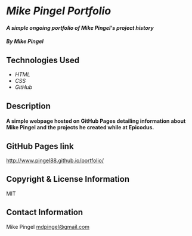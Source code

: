 # _Mike Pingel Portfolio_
#### _A simple ongoing portfolio of Mike Pingel's project history_
#### _By Mike Pingel_
## Technologies Used
* _HTML_
* _CSS_
* _GitHub_
## Description
#### A simple webpage hosted on GitHub Pages detailing information about Mike Pingel and the projects he created while at Epicodus.
## GitHub Pages link
http://www.pingel88.github.io/portfolio/
## Copyright & License Information
MIT
## Contact Information
Mike Pingel mdpingel@gmail.com